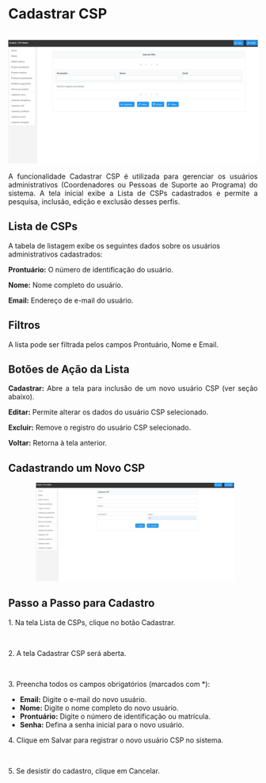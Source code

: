 # Cadastrar CSP
<p align="center">
  <img src="/csp/imagens_csp/csp1.jpg" alt="Tela Lista de CSPs (CSP)" width="600">
</p>

<p align="justify">
A funcionalidade Cadastrar CSP é utilizada para gerenciar os usuários administrativos (Coordenadores ou Pessoas de Suporte ao Programa) do sistema. A tela inicial exibe a Lista de CSPs cadastrados e permite a pesquisa, inclusão, edição e exclusão desses perfis.
</p>

## Lista de CSPs
A tabela de listagem exibe os seguintes dados sobre os usuários administrativos cadastrados:

<p align="justify">
<b>Prontuário:</b> O número de identificação do usuário.
</p>

<p align="justify">
<b>Nome:</b> Nome completo do usuário.
</p>

<p align="justify">
<b>Email:</b> Endereço de e-mail do usuário.
</p>

## Filtros
A lista pode ser filtrada pelos campos Prontuário, Nome e Email.

## Botões de Ação da Lista
<p align="justify">
<b>Cadastrar:</b> Abre a tela para inclusão de um novo usuário CSP (ver seção abaixo).
</p>

<p align="justify">
<b>Editar:</b> Permite alterar os dados do usuário CSP selecionado.
</p>

<p align="justify">
<b>Excluir:</b> Remove o registro do usuário CSP selecionado.
</p>

<p align="justify">
<b>Voltar:</b> Retorna à tela anterior.
</p>

## Cadastrando um Novo CSP
<p align="center">
  <img src="/csp/imagens_csp/csp2.jpg" alt="Tela Cadastrar CSP (CSP)" width="400">
</p>

## Passo a Passo para Cadastro
<p align="justify">1. Na tela Lista de CSPs, clique no botão Cadastrar.</p>  
<p align="justify">2. A tela Cadastrar CSP será aberta.</p>  
<p align="justify">3. Preencha todos os campos obrigatórios (marcados com *):</p>
<ul>
<li><b>Email:</b> Digite o e-mail do novo usuário.</li>
<li><b>Nome:</b> Digite o nome completo do novo usuário.</li>
<li><b>Prontuário:</b> Digite o número de identificação ou matrícula.</li>
<li><b>Senha:</b> Defina a senha inicial para o novo usuário.</li>
</ul>
<p align="justify">4. Clique em Salvar para registrar o novo usuário CSP no sistema.</p>  
<p align="justify">5. Se desistir do cadastro, clique em Cancelar.</p> 